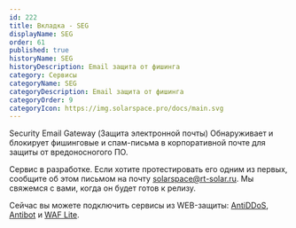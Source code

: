 ```yaml
---
id: 222
title: Вкладка - SEG
displayName: SEG
order: 61
published: true
historyName: SEG
historyDescription: Email защита от фишинга
category: Сервисы
categoryName: SEG
categoryDescription: Email защита от фишинга
categoryOrder: 9
categoryIcon: https://img.solarspace.pro/docs/main.svg
---
```


Security Email Gateway (Защита электронной почты)
Обнаруживает и блокирует фишинговые и спам-письма в корпоративной почте для защиты от вредоносногого ПО.


Сервис в разработке. Если хотите протестировать его одним из первых, сообщите об этом письмом на почту solarspace@rt-solar.ru. Мы свяжемся с вами, когда он будет готов к релизу.  

Сейчас вы можете подключить сервисы из WEB-защиты: [AntiDDoS]([217]), [Antibot]([216]) и [WAF Lite]([234]).